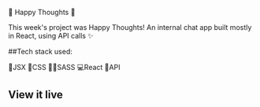 🤍 Happy Thoughts 🤍

This week's project was Happy Thoughts! An internal chat app built mostly in React, using API calls ✨

##Tech stack used:

🧩JSX
🌈CSS
👨‍🎨SASS
💻React
🎯API

## View it live


